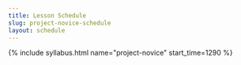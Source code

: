 ```yaml
---
title: Lesson Schedule
slug: project-novice-schedule
layout: schedule
---
```

{% include syllabus.html  name="project-novice" start_time=1290 %}